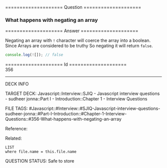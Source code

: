 ==================== Question ====================  

### What happens with negating an array  

==================== Answer ====================  

Negating an array with `!` character will coerce the array into a boolean. Since
Arrays are considered to be truthy So negating it will return `false`.

```javascript
console.log(![]); // false
```

==================== Id ====================  
356

---

DECK INFO

TARGET DECK: Javascript::Interview::SJIQ - Javascript interview questions - sudheer jonna::Part I - Introduction::Chapter 1 - Interview Questions

FILE TAGS: #Javascript::#Interview::#SJIQ-Javascript-interview-questions-sudheer-jonna::#Part-I-Introduction::#Chapter-1-Interview-Questions::#356-What-happens-with-negating-an-array

Reference:

Related:

```dataview
LIST
where file.name = this.file.name
```

QUESTION STATUS: Safe to store
